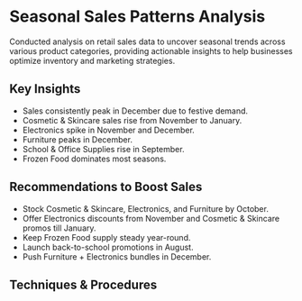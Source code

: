 # Seasonal Sales Patterns Analysis
Conducted analysis on retail sales data to uncover seasonal trends across various product categories, providing actionable insights to help businesses optimize inventory and marketing strategies.

## Key Insights
- Sales consistently peak in December due to festive demand.
- Cosmetic & Skincare sales rise from November to January.
- Electronics spike in November and December.
- Furniture peaks in December.
- School & Office Supplies rise in September.
- Frozen Food dominates most seasons.

## Recommendations to Boost Sales
- Stock Cosmetic & Skincare, Electronics, and Furniture by October.
- Offer Electronics discounts from November and Cosmetic & Skincare promos till January.
- Keep Frozen Food supply steady year-round.
- Launch back-to-school promotions in August.
- Push Furniture + Electronics bundles in December.

## Techniques & Procedures
